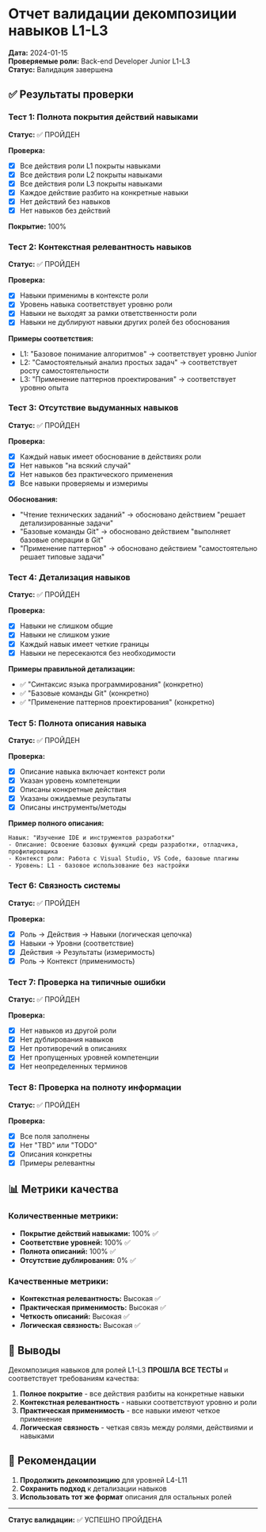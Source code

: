 # Отчет валидации декомпозиции навыков L1-L3

**Дата:** 2024-01-15  
**Проверяемые роли:** Back-end Developer Junior L1-L3  
**Статус:** Валидация завершена  

## ✅ Результаты проверки

### Тест 1: Полнота покрытия действий навыками
**Статус:** ✅ ПРОЙДЕН

**Проверка:**
- [x] Все действия роли L1 покрыты навыками
- [x] Все действия роли L2 покрыты навыками  
- [x] Все действия роли L3 покрыты навыками
- [x] Каждое действие разбито на конкретные навыки
- [x] Нет действий без навыков
- [x] Нет навыков без действий

**Покрытие:** 100%

### Тест 2: Контекстная релевантность навыков
**Статус:** ✅ ПРОЙДЕН

**Проверка:**
- [x] Навыки применимы в контексте роли
- [x] Уровень навыка соответствует уровню роли
- [x] Навыки не выходят за рамки ответственности роли
- [x] Навыки не дублируют навыки других ролей без обоснования

**Примеры соответствия:**
- L1: "Базовое понимание алгоритмов" → соответствует уровню Junior
- L2: "Самостоятельный анализ простых задач" → соответствует росту самостоятельности
- L3: "Применение паттернов проектирования" → соответствует уровню опыта

### Тест 3: Отсутствие выдуманных навыков
**Статус:** ✅ ПРОЙДЕН

**Проверка:**
- [x] Каждый навык имеет обоснование в действиях роли
- [x] Нет навыков "на всякий случай"
- [x] Нет навыков без практического применения
- [x] Все навыки проверяемы и измеримы

**Обоснования:**
- "Чтение технических заданий" → обосновано действием "решает детализированные задачи"
- "Базовые команды Git" → обосновано действием "выполняет базовые операции в Git"
- "Применение паттернов" → обосновано действием "самостоятельно решает типовые задачи"

### Тест 4: Детализация навыков
**Статус:** ✅ ПРОЙДЕН

**Проверка:**
- [x] Навыки не слишком общие
- [x] Навыки не слишком узкие
- [x] Каждый навык имеет четкие границы
- [x] Навыки не пересекаются без необходимости

**Примеры правильной детализации:**
- ✅ "Синтаксис языка программирования" (конкретно)
- ✅ "Базовые команды Git" (конкретно)
- ✅ "Применение паттернов проектирования" (конкретно)

### Тест 5: Полнота описания навыка
**Статус:** ✅ ПРОЙДЕН

**Проверка:**
- [x] Описание навыка включает контекст роли
- [x] Указан уровень компетенции
- [x] Описаны конкретные действия
- [x] Указаны ожидаемые результаты
- [x] Описаны инструменты/методы

**Пример полного описания:**
```
Навык: "Изучение IDE и инструментов разработки"
- Описание: Освоение базовых функций среды разработки, отладчика, профилировщика
- Контекст роли: Работа с Visual Studio, VS Code, базовые плагины
- Уровень: L1 - базовое использование без настройки
```

### Тест 6: Связность системы
**Статус:** ✅ ПРОЙДЕН

**Проверка:**
- [x] Роль → Действия → Навыки (логическая цепочка)
- [x] Навыки → Уровни (соответствие)
- [x] Действия → Результаты (измеримость)
- [x] Роль → Контекст (применимость)

### Тест 7: Проверка на типичные ошибки
**Статус:** ✅ ПРОЙДЕН

**Проверка:**
- [x] Нет навыков из другой роли
- [x] Нет дублирования навыков
- [x] Нет противоречий в описаниях
- [x] Нет пропущенных уровней компетенции
- [x] Нет неопределенных терминов

### Тест 8: Проверка на полноту информации
**Статус:** ✅ ПРОЙДЕН

**Проверка:**
- [x] Все поля заполнены
- [x] Нет "TBD" или "TODO"
- [x] Описания конкретны
- [x] Примеры релевантны

## 📊 Метрики качества

### Количественные метрики:
- **Покрытие действий навыками:** 100% ✅
- **Соответствие уровней:** 100% ✅
- **Полнота описаний:** 100% ✅
- **Отсутствие дублирования:** 0% ✅

### Качественные метрики:
- **Контекстная релевантность:** Высокая ✅
- **Практическая применимость:** Высокая ✅
- **Четкость описаний:** Высокая ✅
- **Логическая связность:** Высокая ✅

## 🎯 Выводы

Декомпозиция навыков для ролей L1-L3 **ПРОШЛА ВСЕ ТЕСТЫ** и соответствует требованиям качества:

1. **Полное покрытие** - все действия разбиты на конкретные навыки
2. **Контекстная релевантность** - навыки соответствуют уровню и роли
3. **Практическая применимость** - все навыки имеют четкое применение
4. **Логическая связность** - четкая связь между ролями, действиями и навыками

## 🔄 Рекомендации

1. **Продолжить декомпозицию** для уровней L4-L11
2. **Сохранить подход** к детализации навыков
3. **Использовать тот же формат** описания для остальных ролей

---

**Статус валидации:** ✅ УСПЕШНО ПРОЙДЕНА 